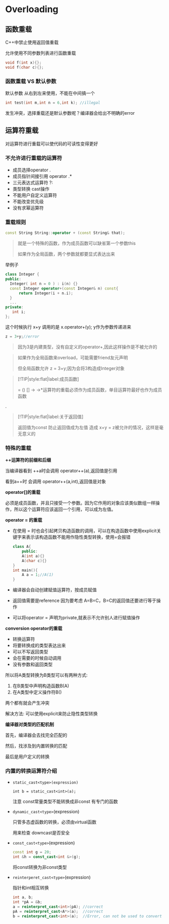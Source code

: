 # Overloading

## 函数重载

C++中禁止使用返回值重载

允许使用不同参数列表进行函数重载

``` cpp
void f(int x){};
void f(char c){};
```

### 函数重载 VS 默认参数

默认参数 从右到左来使用，不能在中间搞一个

``` cpp
int test(int m,int n = 6,int k); //illegal
```

发生冲突，选择重载还是默认参数呢？编译器会给出不明确的error

## 运算符重载

对运算符进行重载可以使代码的可读性变得更好

### 不允许进行重载的运算符

- 成员选择operator .
- 成员指针间接引用 operator .*
- 三元表达式运算符 ?:
- 类型转换 cast操作
- 不能用户自定义运算符
- 不能改变优先级
- 没有求幂运算符



### 重载规则

``` cpp
const String String::operator + (const String& that);
```

> 就是一个特殊的函数，作为成员函数可以缺省第一个参数this
>
> 如果作为全局函数，两个参数就都要显式表达出来



举例子

``` cpp
class Integer { 
public: 
  Integer( int n = 0 ) : i(n) {} 
  const Integer operator+(const Integer& n) const{ 
      return Integer(i + n.i); 
  } 
  ...  
private: 
   int i; 
};
```

这个时候执行 x+y 调用的是 x.operator+(y);  y作为参数传递进来

``` cpp
z = 3+y;//error
```

> 因为3是内建类型，没有自定义的operator+,因此这样操作是不被允许的



> 如果作为全局函数来overload，可能需要friend友元声明
>
> 但全局函数允许 z = 3+y;因为会将3构造成Integer对象

 

>[!TIP|style:flat|label:成员函数]
>
>= () [] -> ->*运算符的重载必须作为成员函数，单目运算符最好也作为成员函数


.
> [!TIP|style:flat|label:关于返回值]
>
> 返回值为const 防止返回值成为左值 造成 x+y = z被允许的情况，这样是毫无意义的

### 特殊的重载

**++运算符的前缀和后缀**

当编译器看到 ++a时会调用 operator++(a),返回值是引用

看到a++时 会调用 operator++(a,int),返回值是对象



**operator[]的重载**

必须是成员函数，并且只接受一个参数。因为它作用的对象应该类似数组一样操作，所以这个运算符应该返回一个引用，可以成为左值。



**operator = 的重载**

- 在使用 = 时也会引起拷贝构造函数的调用，可以在构造函数中使用explicit关键字来表示该构造函数不能用作隐性类型转换，使用=会报错

  ``` cpp
  class A{
      public:
      A(int a){}
      A(char c){}
  }
  int main(){
      A a = 1;//A(1)
  }
  ```

- 编译器会自动创建赋值运算符，按成员赋值

- 返回值需要是reference 因为要考虑 A=B=C，B=C的返回值还要进行等于操作

- 可以将operator = 声明为private,就表示不允许别人进行赋值操作



**conversion operator的重载**

- 转换运算符
- 将要转换成的类型表达出来
- 可以不写返回类型
- 会在需要的时候自动调用
- 没有参数和返回类型



所以将A类型转换为B类型可以有两种方式:

1. 在B类型中声明构造函数B(A)
2. 在A类型中定义操作符B()

两个都有就会产生冲突

解决方法: 可以使用explicit来防止隐性类型转换



**编译器对类型的匹配机制**

首先，编译器会去找完全匹配的

然后，找涉及到内置转换的匹配

最后是用户定义的转换

### 内置的转换运算符介绍

- `static_cast<type>(expression)`

  `int b = static_cast<int>(a);`

  注意 const常量类型不能转换成非const 有专门的函数

- `dynamic_cast<type>`(expression)

  只管多态虚函数的转换，必须由virtual函数

  用来检查 downcast是否安全

- `const_cast<type>`(expression)

  ``` cpp
  const int g = 20;
  int &h = const_cast<int &>(g);
  ```

  将const转换为非const类型

- `reinterperet_cast<type>`(expression)

  指针和int相互转换

  ```cpp
  int a, b;
  int *pA = &b;
  a = reinterpret_cast<int>(pA); //correct
  pA = reinterpret_cast<A*>(a);  //correct
  b = reinterpret_cast<int>(a);  //Error, can not be used to convert int to int
  ```

  



